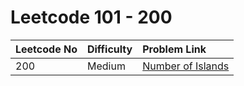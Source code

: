 # Leetcode 101 - 200



| Leetcode No | Difficulty | Problem Link |
| :--- | :--- | :--- |
| 200 | Medium | [Number of Islands](../leetcode-medium/leetcode-200-number-of-islands.md) |

